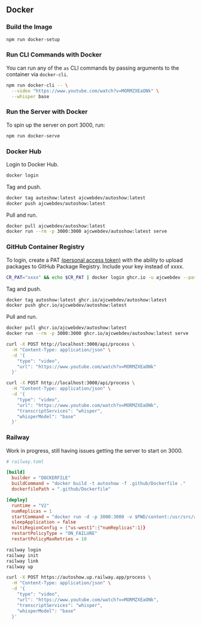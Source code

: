 ## Docker

### Build the Image

```bash
npm run docker-setup
```

### Run CLI Commands with Docker

You can run any of the `as` CLI commands by passing arguments to the container via `docker-cli`.

```bash
npm run docker-cli -- \
  --video "https://www.youtube.com/watch?v=MORMZXEaONk" \
  --whisper base 
```

### Run the Server with Docker

To spin up the server on port 3000, run:

```bash
npm run docker-serve
```

### Docker Hub

Login to Docker Hub.

```bash
docker login
```

Tag and push.

```bash
docker tag autoshow:latest ajcwebdev/autoshow:latest
docker push ajcwebdev/autoshow:latest
```

Pull and run.

```bash
docker pull ajcwebdev/autoshow:latest
docker run --rm -p 3000:3000 ajcwebdev/autoshow:latest serve
```

### GitHub Container Registry

To login, create a PAT [(personal access token)](https://docs.github.com/en/authentication/keeping-your-account-and-data-secure/managing-your-personal-access-tokens) with the ability to upload packages to GitHub Package Registry. Include your key instead of xxxx.

```bash
CR_PAT="xxxx" && echo $CR_PAT | docker login ghcr.io -u ajcwebdev --password-stdin
```

Tag and push.

```bash
docker tag autoshow:latest ghcr.io/ajcwebdev/autoshow:latest
docker push ghcr.io/ajcwebdev/autoshow:latest
```

Pull and run.

```bash
docker pull ghcr.io/ajcwebdev/autoshow:latest
docker run --rm -p 3000:3000 ghcr.io/ajcwebdev/autoshow:latest serve
```

```bash
curl -X POST http://localhost:3000/api/process \
  -H "Content-Type: application/json" \
  -d '{
    "type": "video",
    "url": "https://www.youtube.com/watch?v=MORMZXEaONk"
  }'
```

```bash
curl -X POST http://localhost:3000/api/process \
  -H "Content-Type: application/json" \
  -d '{
    "type": "video",
    "url": "https://www.youtube.com/watch?v=MORMZXEaONk",
    "transcriptServices": "whisper",
    "whisperModel": "base"
  }'
```

### Railway

Work in progress, still having issues getting the server to start on 3000.

```toml
# railway.toml

[build]
  builder = "DOCKERFILE"
  buildCommand = "docker build -t autoshow -f .github/Dockerfile ."
  dockerfilePath = ".github/Dockerfile"

[deploy]
  runtime = "V2"
  numReplicas = 1
  startCommand = "docker run -d -p 3000:3000 -v $PWD/content:/usr/src/app/content autoshow serve"
  sleepApplication = false
  multiRegionConfig = {"us-west1":{"numReplicas":1}}
  restartPolicyType = "ON_FAILURE"
  restartPolicyMaxRetries = 10
```

```bash
railway login
railway init
railway link
railway up
```

```bash
curl -X POST https://autoshow.up.railway.app/process \
  -H "Content-Type: application/json" \
  -d '{
    "type": "video",
    "url": "https://www.youtube.com/watch?v=MORMZXEaONk",
    "transcriptServices": "whisper",
    "whisperModel": "base"
  }'
```